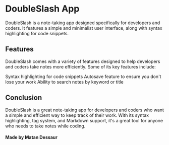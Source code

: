 # DoubleSlash App
DoubleSlash is a note-taking app designed specifically for developers and coders. It features a simple and minimalist user interface, along with syntax highlighting for code snippets.

## Features
DoubleSlash comes with a variety of features designed to help developers and coders take notes more efficiently. Some of its key features include:

Syntax highlighting for code snippets
Autosave feature to ensure you don't lose your work
Ability to search notes by keyword or title

## Conclusion
DoubleSlash is a great note-taking app for developers and coders who want a simple and efficient way to keep track of their work. With its syntax highlighting, tag system, and Markdown support, it's a great tool for anyone who needs to take notes while coding.

#### Made by Matan Dessaur
